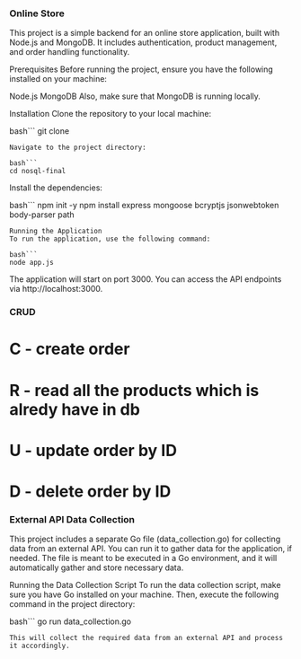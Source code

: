 ### Online Store
This project is a simple backend for an online store application, built with Node.js and MongoDB. It includes authentication, product management, and order handling functionality.

Prerequisites
Before running the project, ensure you have the following installed on your machine:

Node.js
MongoDB
Also, make sure that MongoDB is running locally.

Installation
Clone the repository to your local machine:

bash```
git clone <repository-url>
```
Navigate to the project directory:

bash```
cd nosql-final
```
Install the dependencies:

bash```
npm init -y
npm install express mongoose bcryptjs jsonwebtoken body-parser path
```
Running the Application
To run the application, use the following command:

bash```
node app.js
```
The application will start on port 3000. You can access the API endpoints via http://localhost:3000.

### CRUD 
# C - create order 
# R - read all the products which is alredy have in db
# U - update order by ID
# D - delete order by ID

### External API Data Collection
This project includes a separate Go file (data_collection.go) for collecting data from an external API. You can run it to gather data for the application, if needed. The file is meant to be executed in a Go environment, and it will automatically gather and store necessary data.

Running the Data Collection Script
To run the data collection script, make sure you have Go installed on your machine. Then, execute the following command in the project directory:

bash```
go run data_collection.go
```
This will collect the required data from an external API and process it accordingly.
